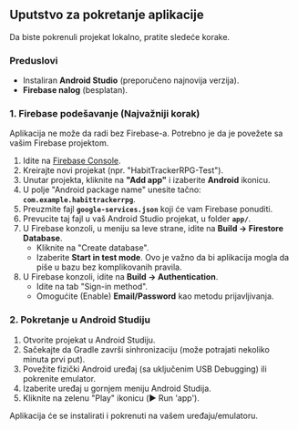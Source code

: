 ## Uputstvo za pokretanje aplikacije

Da biste pokrenuli projekat lokalno, pratite sledeće korake.

### Preduslovi

* Instaliran **Android Studio** (preporučeno najnovija verzija).
* **Firebase nalog** (besplatan).

### 1. Firebase podešavanje (Najvažniji korak)

Aplikacija ne može da radi bez Firebase-a. Potrebno je da je povežete sa vašim Firebase projektom.

1.  Idite na [Firebase Console](https://console.firebase.google.com/).
2.  Kreirajte novi projekat (npr. "HabitTrackerRPG-Test").
3.  Unutar projekta, kliknite na **"Add app"** i izaberite **Android** ikonicu.
4.  U polje "Android package name" unesite tačno: **`com.example.habittrackerrpg`**.
5.  Preuzmite fajl **`google-services.json`** koji će vam Firebase ponuditi.
6.  Prevucite taj fajl u vaš Android Studio projekat, u folder **`app/`**.
7.  U Firebase konzoli, u meniju sa leve strane, idite na **Build -> Firestore Database**.
    * Kliknite na "Create database".
    * Izaberite **Start in test mode**. Ovo je važno da bi aplikacija mogla da piše u bazu bez komplikovanih pravila.
8.  U Firebase konzoli, idite na **Build -> Authentication**.
    * Idite na tab "Sign-in method".
    * Omogućite (Enable) **Email/Password** kao metodu prijavljivanja.

### 2. Pokretanje u Android Studiju

1.  Otvorite projekat u Android Studiju.
2.  Sačekajte da Gradle završi sinhronizaciju (može potrajati nekoliko minuta prvi put).
3.  Povežite fizički Android uređaj (sa uključenim USB Debugging) ili pokrenite emulator.
4.  Izaberite uređaj u gornjem meniju Android Studija.
5.  Kliknite na zelenu "Play" ikonicu (▶️ Run 'app').

Aplikacija će se instalirati i pokrenuti na vašem uređaju/emulatoru.
